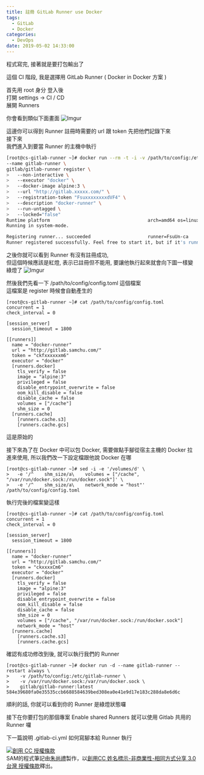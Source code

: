 ```yaml
---
title: 註冊 GitLab Runner use Docker
tags:
  - GitLab
  - Docker
categories:
  - DevOps
date: 2019-05-02 14:33:00
---
```


程式寫完, 接著就是要打包輸出了  

這個 CI 階段, 我是選擇用 GitLab Runner ( Docker in Docker 方案 )

<!--more-->
首先用 root 身分 登入後  
打開 settings -> CI / CD  
展開 Runners  

你會看到類似下面畫面
![Imgur](https://i.imgur.com/EZneRW8.png)

這邊你可以得到 Runner 註冊時需要的 url 跟 token 先把他們記錄下來  
接下來  
我們進入到要當 Runner 的主機中執行
``` bash
[root@cs-gitlab-runner ~]# docker run --rm -t -i -v /path/to/config:/etc/gitlab-runner \
--name gitlab-runner \
gitlab/gitlab-runner register \
>   --non-interactive \
>   --executor "docker" \
>   --docker-image alpine:3 \
>   --url "http://gitlab.xxxxx.com/" \
>   --registration-token "FsuxxxxxxxxdVF4" \
>   --description "docker-runner" \
>   --run-untagged \
>   --locked="false"
Runtime platform                                    arch=amd64 os=linux pid=6 revision=8bb608ff version=11.7.0
Running in system-mode.

Registering runner... succeeded                     runner=FsuUn-ca
Runner registered successfully. Feel free to start it, but if it's running already the config should be automatically reloaded!
```

之後你就可以看到 Runner 有沒有註冊成功,  
但這個時候應該是紅燈, 表示已註冊但不能用, 要讓他執行起來就會向下圖一樣變綠燈了
![Imgur](https://i.imgur.com/EQ7rmsu.png)

然後我們先看一下 /path/to/config/config.toml 這個檔案  
這檔案是 register 時候會自動產生的  
```
[root@cs-gitlab-runner ~]# cat /path/to/config/config.toml
concurrent = 1
check_interval = 0

[session_server]
  session_timeout = 1800

[[runners]]
  name = "docker-runner"
  url = "http://gitlab.samchu.com/"
  token = "ckfxxxxxxm6"
  executor = "docker"
  [runners.docker]
    tls_verify = false
    image = "alpine:3"
    privileged = false
    disable_entrypoint_overwrite = false
    oom_kill_disable = false
    disable_cache = false
    volumes = ["/cache"]
    shm_size = 0
  [runners.cache]
    [runners.cache.s3]
    [runners.cache.gcs]
```
這是原始的  

接下來為了在 Docker 中可以包 Docker, 需要做點手腳從宿主主機的 Docker 拉進來使用, 所以我們改一下設定檔跟他說 Docker 在哪
```
[root@cs-gitlab-runner ~]# sed -i -e '/volumes/d' \
>   -e '/^    shm_size/a\    volumes = ["/cache", "/var/run/docker.sock:/run/docker.sock"]' \
>   -e '/^    shm_size/a\    network_mode = "host"' /path/to/config/config.toml
```

執行完後的檔案變這樣
```
[root@cs-gitlab-runner ~]# cat /path/to/config/config.toml
concurrent = 1
check_interval = 0

[session_server]
  session_timeout = 1800

[[runners]]
  name = "docker-runner"
  url = "http://gitlab.samchu.com/"
  token = "ckxxxxCm6"
  executor = "docker"
  [runners.docker]
    tls_verify = false
    image = "alpine:3"
    privileged = false
    disable_entrypoint_overwrite = false
    oom_kill_disable = false
    disable_cache = false
    shm_size = 0
    volumes = ["/cache", "/var/run/docker.sock:/run/docker.sock"]
    network_mode = "host"
  [runners.cache]
    [runners.cache.s3]
    [runners.cache.gcs]
```

確認有成功修改到後, 就可以執行我們的 Runner  
```
[root@cs-gitlab-runner ~]# docker run -d --name gitlab-runner --restart always \
>    -v /path/to/config:/etc/gitlab-runner \
>    -v /var/run/docker.sock:/var/run/docker.sock \
>    gitlab/gitlab-runner:latest
584e39680fa0e35535ccb6688584639bed308ea0e41e9d17e183c288da8e6d6c
```

順利的話, 你就可以看到你的 Runner 是綠燈狀態囉  

接下在你要打包的那個專案 Enable shared Runners 就可以使用 Gitlab 共用的 Runner 囉

下一篇說明 .gitlab-ci.yml 如何寫腳本給 Runner 執行

<a rel="license" href="http://creativecommons.org/licenses/by-nc-sa/3.0/tw/"><img alt="創用 CC 授權條款" style="border-width:0" src="https://i.creativecommons.org/l/by-nc-sa/3.0/tw/88x31.png" /></a><br /><span xmlns:dct="http://purl.org/dc/terms/" property="dct:title">SAM的程式筆記</span>由<a xmlns:cc="http://creativecommons.org/ns#" href="https://blog.samchu.dev/" property="cc:attributionName" rel="cc:attributionURL">朱尚禮</a>製作，以<a rel="license" href="http://creativecommons.org/licenses/by-nc-sa/3.0/tw/">創用CC 姓名標示-非商業性-相同方式分享 3.0 台灣 授權條款</a>釋出。